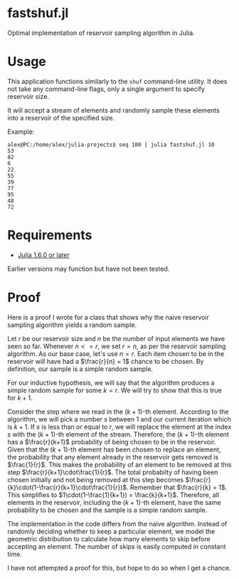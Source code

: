 fastshuf.jl
================
Optimal implementation of reservoir sampling algorithm in Julia.

Usage
================
This application functions similarly to the `shuf` command-line utility. It does not take any command-line flags, only a single argument to specify reservoir size.

It will accept a stream of elements and randomly sample these elements into a reservoir of the specified size.

Example:
```
alex@PC:/home/alex/julia-projects$ seq 100 | julia fastshuf.jl 10
53
82
6
22
55
39
77
95
48
72
```

Requirements
================
- [Julia 1.6.0 or later](https://julialang.org/downloads/)

Earlier versions may function but have not been tested.


Proof
================
Here is a proof I wrote for a class that shows why the naive reservoir sampling algorithm yields a random sample.

Let $r$ be our reservoir size and $n$ be the number of input elements we have seen so far. Whenever $n <= r$, we set $r = n$, as per the reservoir sampling algorithm. As our base case, let's use $n = r$. Each item chosen to be in the reservoir will have had a $\frac{r}{n} = 1$ chance to be chosen. By definition, our sample is a simple random sample.

For our inductive hypothesis, we will say that the algorithm produces a simple random sample for some $k = r$. We will try to show that this is true for $k+1$.

Consider the step where we read in the $(k+1)$\-th element. According to the algorithm, we will pick a number $s$ between 1 and our current iteration which is $k+1$. If $s$ is less than or equal to $r$, we will replace the element at the index $s$ with the $(k+1)$\-th element of the stream. Therefore, the $(k+1)$\-th element has a $\frac{r}{k+1}$ probability of being chosen to be in the reservoir. Given that the $(k+1)$\-th element has been chosen to replace an element, the probability that any element already in the reservoir gets removed is $\frac{1}{r}$. This makes the probability of an element to be removed at this step $\frac{r}{k+1}\cdot\frac{1}{r}$. The total probabilty of having been chosen initially and not being removed at this step becomes $\frac{r}{k}\cdot(1-\frac{r}{k+1}\cdot\frac{1}{r})$. Remember that $\frac{r}{k} = 1$. This simplifies to $1\cdot(1-\frac{1}{k+1}) = \frac{k}{k+1}$. Therefore, all elements in the reservoir, including the $(k+1)$\-th element, have the same probability to be chosen and the sample is a simple random sample.

The implementation in the code differs from the naive algorithm. Instead of randomly deciding whether to keep a particular element, we model the geometric distribution to calculate how many elements to skip before accepting an element. The number of skips is easily computed in constant time.

I have not attempted a proof for this, but hope to do so when I get a chance.